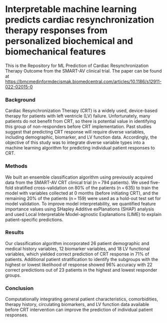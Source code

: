 # Interpretable machine learning predicts cardiac resynchronization therapy responses from personalized biochemical and biomechanical features
This is the Repository for ML Prediction of Cardiac Resynchronization Therapy Outcome from the SMART-AV clinical trial. The paper can be found at https://bmcmedinformdecismak.biomedcentral.com/articles/10.1186/s12911-022-02015-0
### Background
Cardiac Resynchronization Therapy (CRT) is a widely used, device-based therapy for patients with left ventricle (LV) failure. Unfortunately, many patients do not benefit from CRT, so there is potential value in identifying this group of non-responders before CRT implementation. Past studies suggest that predicting CRT response will require diverse variables, including demographic, biomarker, and LV function data. Accordingly, the objective of this study was to integrate diverse variable types into a machine learning algorithm for predicting individual patient responses to CRT.

### Methods
We built an ensemble classification algorithm using previously acquired data from the SMART-AV CRT clinical trial (n = 794 patients). We used five-fold stratified cross-validation on 80% of the patients (n = 635) to train the model with variables collected at 0 months (before initiating CRT), and the remaining 20% of the patients (n = 159) were used as a hold-out test set for model validation. To improve model interpretability, we quantified feature importance values using SHapley Additive exPlanations (SHAP) analysis and used Local Interpretable Model-agnostic Explanations (LIME) to explain patient-specific predictions.

### Results
Our classification algorithm incorporated 26 patient demographic and medical history variables, 12 biomarker variables, and 18 LV functional variables, which yielded correct prediction of CRT response in 71% of patients. Additional patient stratification to identify the subgroups with the highest or lowest likelihood of response showed 96% accuracy with 22 correct predictions out of 23 patients in the highest and lowest responder groups.

### Conclusion
Computationally integrating general patient characteristics, comorbidities, therapy history, circulating biomarkers, and LV function data available before CRT intervention can improve the prediction of individual patient responses.
